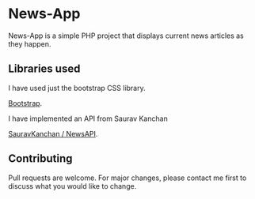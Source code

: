 # News-App

News-App is a simple PHP project that displays current news articles as they happen.

## Libraries used

I have used just the bootstrap CSS library.

[Bootstrap](https://getbootstrap.com/).

I have implemented an API from Saurav Kanchan

[SauravKanchan
/
NewsAPI](https://github.com/SauravKanchan/NewsAPI).

 


## Contributing
Pull requests are welcome. For major changes, please contact me first to discuss what you would like to change.



